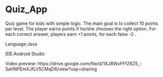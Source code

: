 # Quiz_App

Quiz game for kids with simple logic. The main goal is to collect 10 points per level. The player earns points if he/she chooses the right option.
For each correct answer, players earn +1 points, for each false -2 .

<p>Language:Java</p>
<p>IDE:Android Studio</p>

<p>Video preview: https://drive.google.com/file/d/1XJ8WxFFfZ6Z5_-SaVNPEmXJfLV5CMqD6/view?usp=sharing</p>
